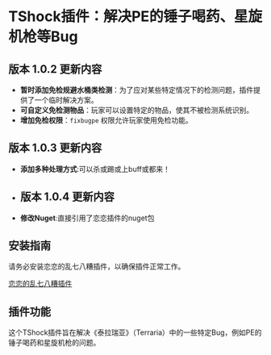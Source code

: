  # TShock插件：解决PE的锤子喝药、星旋机枪等Bug

## 版本 1.0.2 更新内容

- **暂时添加免检规避水桶类检测**：为了应对某些特定情况下的检测问题，插件提供了一个临时解决方案。
- **可自定义免检测物品**：玩家可以设置特定的物品，使其不被检测系统识别。
- **增加免检权限**：`fixbugpe` 权限允许玩家使用免检功能。

## 版本 1.0.3 更新内容

- **添加多种处理方式**:可以杀或踢或上buff或都来！
- ## 版本 1.0.4 更新内容

- **修改Nuget**:直接引用了恋恋插件的nuget包
## 安装指南

请务必安装恋恋的乱七八糟插件，以确保插件正常工作。

[恋恋的乱七八糟插件](https://github.com/sgkoishi/yaaiomni/releases)

## 插件功能

这个TShock插件旨在解决《泰拉瑞亚》（Terraria）中的一些特定Bug，例如PE的锤子喝药和星旋机枪的问题。
